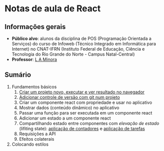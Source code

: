 # Notas de aula de React

## Informações gerais

- **Público alvo**: alunos da disciplina de POS (Programação Orientada a Serviços) do curso de Infoweb (Técnico Integrado em Informática para Internet) no CNAT-IFRN (Instituto Federal de Educação, Ciência e Tecnologia do Rio Grande do Norte - Campus Natal-Central)
- **Professor**: [L A Minora](https://github.com/leonardo-minora/)

## Sumário

1. Fundamentos básicos
   1. [Criar um projeto novo, executar e ver resultado no navegador](fundamentos/01-novo_projeto.md)
   2. [Adicionar controle de versão com git num projeto](git/01-inicializar.md)
   3. Criar um componente react com propriedade e usar no aplicativo
   4. Mostrar dados (conteúdo dinâmico) no aplicativo
   5. Passar uma função para ser executada em um componente react
   6. Adicionar um estado a um componente react
   7. Compartilhando estado entre componentes com _elevação de estado_ (lifiting state): [aplicação de contadores](fundamentos/07-elevacao_de_estado-contador.md) e [aplicação de tarefas](fundamentos/07-elevacao_de_estado-tarefas.md)
   8. Requisições a API
   9. Efeitos colaterais
6. Colocando estilos
